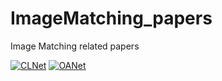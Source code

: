 # ImageMatching_papers
Image Matching related papers

[![CLNet](https://img.shields.io/badge/CLNet-Click_here-brightgreen)](https://github.com/yourusername/Paper-Library/blob/main/File/paper1.tex)
[![OANet](https://img.shields.io/badge/OANet-Click_here-brightgreen)](https://github.com/yourusername/Paper-Library/blob/main/File/paper2.tex)
